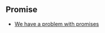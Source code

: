 ## Promise
- [We have a problem with promises](https://pouchdb.com/2015/05/18/we-have-a-problem-with-promises.html)
